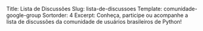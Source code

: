 Title: Lista de Discussões
Slug: lista-de-discussoes
Template: comunidade-google-group
Sortorder: 4
Excerpt: Conheça, participe ou acompanhe a lista de discussões da comunidade de usuários brasileiros de Python!
